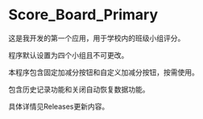 # Score_Board_Primary
这是我开发的第一个应用，用于学校内的班级小组评分。

程序默认设置为四个小组且不可更改。

本程序包含固定加减分按钮和自定义加减分按钮，按需使用。

包含历史记录功能和关闭自动恢复数据功能。

具体详情见Releases更新内容。
